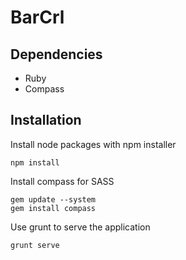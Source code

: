 BarCrl
======

## Dependencies

- Ruby
- Compass
## Installation

Install node packages with npm installer

```
npm install
```
Install compass for SASS

```
gem update --system
gem install compass
```

Use grunt to serve the application

```
grunt serve
```
